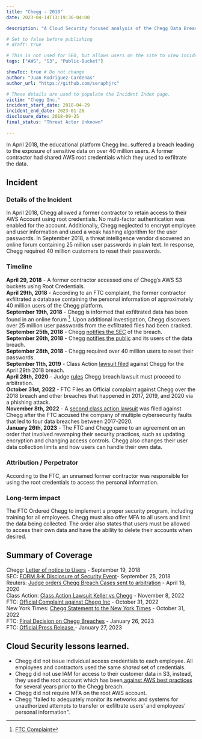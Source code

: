 ```yaml
---
title: "Chegg - 2018"
date: 2023-04-14T13:19:36-04:00

description: "A Cloud Security focused analysis of the Chegg Data Breach in 2018"

# Set to false before publishing
# draft: true

# This is not used for SEO, but allows users on the site to view incidents by keyword
tags: ["AWS", "S3", "Public-Bucket"]

showToc: true # Do not change
author: "Juan Rodriguez-Cardenas"
author_url: "https://github.com/seraphjrc"

# These details are used to populate the Incident Index page.
victim: "Chegg Inc."
incident_start_date: 2018-04-29
incident_end_date: 2023-01-26
disclosure_date: 2018-09-25
final_status: "Threat Actor Unknown"

---
```


In April 2018, the educational platform Chegg Inc. suffered a breach leading to the exposure of sensitive data on over 40 million users. A former contractor had shared AWS root credentials which they used to exfiltrate the data.

<!--more-->

## Incident
### Details of the Incident
In April 2018, Chegg allowed a former contractor to retain access to their AWS Account using root credentials. No multi-factor authentication was enabled for the account. Additionally, Chegg neglected to encrypt employee and user information and used a weak hashing algorithm for the user passwords. In September 2018, a threat intelligence vendor discovered an online forum containing 25 million user passwords in plain text. In response, Chegg required 40 million customers to reset their passwords.

### Timeline
**April 29, 2018** - A former contractor accessed one of Chegg’s AWS S3 buckets using Root Credentials. \
**April 29th, 2018** - According to an FTC complaint, the former contractor exfiltrated a database containing the personal information of approximately 40 million users of the Chegg platform.\
**September 19th, 2018** - Chegg is informed that exfiltrated data has been found in an online forum [^1]. Upon additional investigation, Chegg discovers over 25 million user passwords from the exfiltrated files had been cracked.\
**September 25th, 2018** - Chegg [notifies the SEC](https://www.sec.gov/Archives/edgar/data/1364954/000136495418000187/cyrus.htm) of the breach. \
**September 26th, 2018** - Chegg [notifies the public](https://oag.ca.gov/system/files/California%20-%20Notice%20Letter%20to%20Consumers_0.PDF) and its users of the data breach.\
**September 28th, 2018** - Chegg required over 40 million users to reset their passwords.\
**September 11th, 2019** - Class Action [lawsuit filed](https://casetext.com/case/lyles-v-chegg-inc) against Chegg for the April 29th 2018 breach.\
**April 28th, 2020** - Judge [rules](https://casetext.com/case/lyles-v-chegg-inc) Chegg breach lawsuit must proceed to arbitration. \
**October 31st, 2022** - FTC Files an Official complaint against Chegg over the 2018 breach and other breaches that happened in 2017, 2019, and 2020 via a phishing attack. \
**November 8th, 2022** - A [second class action lawsuit](https://www.classaction.org/news/chegg-hit-with-class-action-over-at-least-four-undisclosed-data-breaches-from-2017-2020) was filed against Chegg after the FTC accused the company of multiple cybersecurity faults that led to four data breaches between 2017-2020. \
**January 26th, 2023** - The FTC and Chegg came to an agreement on an order that involved revamping their security practices, such as updating encryption and changing access controls. Chegg also changes their user data collection limits and how users can handle their own data.

### Attribution / Perpetrator

According to the FTC, an unnamed former contractor was responsible for using the root credentials to access the personal information.

### Long-term impact

The FTC Ordered Chegg to implement a proper security program, including training for all employees. Chegg must also offer MFA to all users and limit the data being collected. The order also states that users must be allowed to access their own data and have the ability to delete their accounts when desired.

## Summary of Coverage

Chegg: [Letter of notice to Users](https://oag.ca.gov/system/files/California%20-%20Notice%20Letter%20to%20Consumers_0.PDF) - September 19,  2018\
SEC: [FORM 8‑K Disclosure of Security Event](https://www.sec.gov/Archives/edgar/data/1364954/000136495418000187/cyrus.htm)- September 25, 2018\
Reuters: [Judge orders Chegg Breach Cases sent to arbitration](https://www.reuters.com/article/dataprivacy-chegg/chegg-data-breach-lawsuit-heads-to-arbitration-idUSL2N2CG2JU) - April 18, 2020\
Class Action: [Class Action Lawsuit Keller vs Chegg](https://www.classaction.org/news/chegg-hit-with-class-action-over-at-least-four-undisclosed-data-breaches-from-2017-2020#embedded-document) - November 8, 2022 \
FTC: [Official Complaint against Chegg Inc](https://www.ftc.gov/system/files/ftc_gov/pdf/2023151-Chegg-Complaint.pdf) - October 31, 2022 \
New York Times: [Chegg Statement to the New York Times](https://www.nytimes.com/2022/10/31/business/ftc-chegg-data-security-legal-complaint.html) - October 31, 2022 \
FTC: [Final Decision on Chegg Breaches](https://www.ftc.gov/system/files/ftc_gov/pdf/Chegg-DecisionandOrder.pdf) - January 26, 2023 \
FTC: [Official Press Release ](https://www.ftc.gov/news-events/news/press-releases/2023/01/ftc-finalizes-order-ed-tech-provider-chegg-lax-security-exposed-student-data)- January 27, 2023
 

## Cloud Security lessons learned.
* Chegg did not issue individual access credentials to each employee. All employees and contractors used the same _shared_ set of credentials.
* Chegg did not use IAM for access to their customer data in S3, instead, they used the root account which has been[ against AWS best practices](https://docs.aws.amazon.com/IAM/latest/UserGuide/id_root-user.html) for several years prior to the Chegg breach. 
* Chegg did not require MFA on the root AWS account.
* Chegg "failed to adequately monitor its networks and systems for unauthorized attempts to transfer or exfiltrate users’ and employees’ personal information".


<!-- Footnotes themselves at the bottom. -->

[^1]: [FTC Complaint](https://www.ftc.gov/system/files/ftc_gov/pdf/2023151-Chegg-Complaint.pdf)
